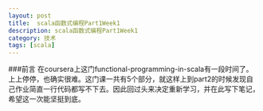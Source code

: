 ```yaml
---
layout: post
title:  scala函数式编程Part1Week1
description: scala函数式编程Part1Week1
category: 技术
tags: [scala]
---
```


###前言
在coursera上这门functional-programming-in-scala有一段时间了。上上停停，也确实很难。这门课一共有5个部分，就这样上到part2的时候发现自己作业简直一行代码都写不下去。因此回过头来决定重新学习，并在此写下笔记，希望这一次能坚挺到底。

### 
